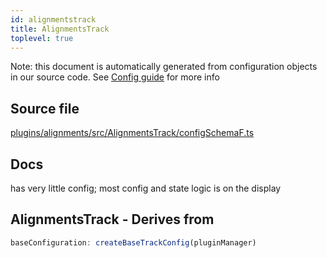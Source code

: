 ```yaml
---
id: alignmentstrack
title: AlignmentsTrack
toplevel: true
---
```


Note: this document is automatically generated from configuration objects in our
source code. See [Config guide](/docs/config_guide) for more info

## Source file

[plugins/alignments/src/AlignmentsTrack/configSchemaF.ts](https://github.com/GMOD/jbrowse-components/blob/main/plugins/alignments/src/AlignmentsTrack/configSchemaF.ts)

## Docs

has very little config; most config and state logic is on the display

## AlignmentsTrack - Derives from

```js
baseConfiguration: createBaseTrackConfig(pluginManager)
```
